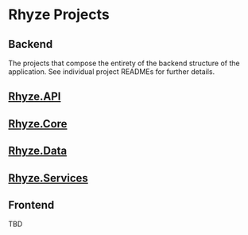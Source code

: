 # Rhyze Projects

## Backend
The projects that compose the entirety of the backend structure of the application. See individual project READMEs for further details.

## [Rhyze.API](.\Rhyze.API\README.md)
## [Rhyze.Core](.\Rhyze.Core\README.md)
## [Rhyze.Data](.\Rhyze.Data\README.md)
## [Rhyze.Services](.\Rhyze.Services\README.md)

## Frontend

TBD